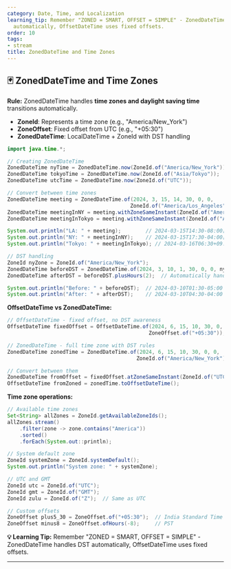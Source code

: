 ```yaml
---
category: Date, Time, and Localization
learning_tip: Remember "ZONED = SMART, OFFSET = SIMPLE" - ZonedDateTime handles DST
  automatically, OffsetDateTime uses fixed offsets.
order: 10
tags:
- stream
title: ZonedDateTime and Time Zones
---
```


## 🃏 ZonedDateTime and Time Zones

**Rule:** ZonedDateTime handles **time zones and daylight saving time** transitions automatically.

- **ZoneId**: Represents a time zone (e.g., "America/New_York")
- **ZoneOffset**: Fixed offset from UTC (e.g., "+05:30")
- **ZonedDateTime**: LocalDateTime + ZoneId with DST handling

```java
import java.time.*;

// Creating ZonedDateTime
ZonedDateTime nyTime = ZonedDateTime.now(ZoneId.of("America/New_York"));
ZonedDateTime tokyoTime = ZonedDateTime.now(ZoneId.of("Asia/Tokyo"));
ZonedDateTime utcTime = ZonedDateTime.now(ZoneId.of("UTC"));

// Convert between time zones
ZonedDateTime meeting = ZonedDateTime.of(2024, 3, 15, 14, 30, 0, 0, 
                                        ZoneId.of("America/Los_Angeles"));
ZonedDateTime meetingInNY = meeting.withZoneSameInstant(ZoneId.of("America/New_York"));
ZonedDateTime meetingInTokyo = meeting.withZoneSameInstant(ZoneId.of("Asia/Tokyo"));

System.out.println("LA: " + meeting);        // 2024-03-15T14:30-08:00[America/Los_Angeles]
System.out.println("NY: " + meetingInNY);    // 2024-03-15T17:30-04:00[America/New_York]
System.out.println("Tokyo: " + meetingInTokyo); // 2024-03-16T06:30+09:00[Asia/Tokyo]

// DST handling
ZoneId nyZone = ZoneId.of("America/New_York");
ZonedDateTime beforeDST = ZonedDateTime.of(2024, 3, 10, 1, 30, 0, 0, nyZone);
ZonedDateTime afterDST = beforeDST.plusHours(2);  // Automatically handles "spring forward"

System.out.println("Before: " + beforeDST);  // 2024-03-10T01:30-05:00
System.out.println("After: " + afterDST);    // 2024-03-10T04:30-04:00 (skips 2:30-3:30)
```

**OffsetDateTime vs ZonedDateTime:**
```java
// OffsetDateTime - fixed offset, no DST awareness
OffsetDateTime fixedOffset = OffsetDateTime.of(2024, 6, 15, 10, 30, 0, 0, 
                                              ZoneOffset.of("+05:30"));

// ZonedDateTime - full time zone with DST rules
ZonedDateTime zonedTime = ZonedDateTime.of(2024, 6, 15, 10, 30, 0, 0, 
                                          ZoneId.of("America/New_York"));

// Convert between them
ZonedDateTime fromOffset = fixedOffset.atZoneSameInstant(ZoneId.of("UTC"));
OffsetDateTime fromZoned = zonedTime.toOffsetDateTime();
```

**Time zone operations:**
```java
// Available time zones
Set<String> allZones = ZoneId.getAvailableZoneIds();
allZones.stream()
    .filter(zone -> zone.contains("America"))
    .sorted()
    .forEach(System.out::println);

// System default zone
ZoneId systemZone = ZoneId.systemDefault();
System.out.println("System zone: " + systemZone);

// UTC and GMT
ZoneId utc = ZoneId.of("UTC");
ZoneId gmt = ZoneId.of("GMT");
ZoneId zulu = ZoneId.of("Z");  // Same as UTC

// Custom offsets
ZoneOffset plus5_30 = ZoneOffset.of("+05:30");  // India Standard Time
ZoneOffset minus8 = ZoneOffset.ofHours(-8);     // PST
```

**💡 Learning Tip:** Remember "ZONED = SMART, OFFSET = SIMPLE" - ZonedDateTime handles DST automatically, OffsetDateTime uses fixed offsets.

---